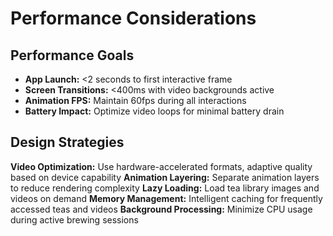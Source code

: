 # Performance Considerations

## Performance Goals
- **App Launch:** <2 seconds to first interactive frame
- **Screen Transitions:** <400ms with video backgrounds active
- **Animation FPS:** Maintain 60fps during all interactions
- **Battery Impact:** Optimize video loops for minimal battery drain

## Design Strategies
**Video Optimization:** Use hardware-accelerated formats, adaptive quality based on device capability
**Animation Layering:** Separate animation layers to reduce rendering complexity
**Lazy Loading:** Load tea library images and videos on demand
**Memory Management:** Intelligent caching for frequently accessed teas and videos
**Background Processing:** Minimize CPU usage during active brewing sessions
